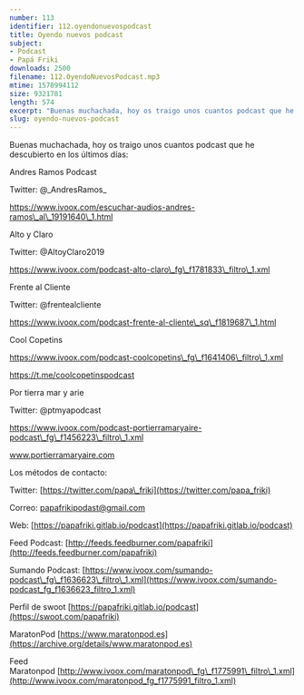 ```yaml
---
number: 113
identifier: 112.oyendonuevospodcast
title: Oyendo nuevos podcast
subject:
- Podcast
- Papá Friki
downloads: 2500
filename: 112.OyendoNuevosPodcast.mp3
mtime: 1578994112
size: 9321781
length: 574
excerpt: "Buenas muchachada, hoy os traigo unos cuantos podcast que he descubierto en los últimos días:\n\nAndres Ramos Podcast \n\nTwitter: @\\_AndresRamos\\_ \n\nhttps://www.ivoox.com/escuchar-audios-andres-ramos\\_al\\_19191640\\_1.html\n\nAlto y Claro \n\nTwitter: @AltoyClaro2019  \n\nhttps://www.ivoox.com/podcast-alto-claro\\_fg\\_f1781833\\_filtro\\_1.xml \n\nFrente al Cliente \n\nTwitter: @frentealcliente\n\nhttps://www.ivoox.com/podcast-frente-al-cliente\\_sq\\_f1819687\\_1.html   \n\nCool Copetins \n\nhttps://www.ivoox.com/podcast-coolcopetins\\_fg\\_f1641406\\_filtro\\_1.xml\n\nhttps://t.me/coolcopetinspodcast  \n\nPor tierra mar y arie \n\nTwitter: @ptmyapodcast   \n\nhttps://www.ivoox.com/podcast-portierramaryaire-podcast\\_fg\\_f1456223\\_filtro\\_1.xml\n\nwww.portierramaryaire.com   \n\nLos métodos de contacto:  \n\nTwitter: [https://twitter.com/papa\\_friki](https://twitter.com/papa_friki)\n\nCorreo: [papafrikipodast@gmail.com](https://archive.org/details/papafrikipodast@gmail.com)\n\nWeb: [https://papafriki.gitlab.io/podcast](https://papafriki.gitlab.io/podcast)\n\nFeed Podcast: [http://feeds.feedburner.com/"
slug: oyendo-nuevos-podcast
---
```

Buenas muchachada, hoy os traigo unos cuantos podcast que he descubierto en los últimos días:

Andres Ramos Podcast

Twitter: @\_AndresRamos\_

https://www.ivoox.com/escuchar-audios-andres-ramos\_al\_19191640\_1.html

Alto y Claro

Twitter: @AltoyClaro2019

https://www.ivoox.com/podcast-alto-claro\_fg\_f1781833\_filtro\_1.xml

Frente al Cliente

Twitter: @frentealcliente

https://www.ivoox.com/podcast-frente-al-cliente\_sq\_f1819687\_1.html

Cool Copetins

https://www.ivoox.com/podcast-coolcopetins\_fg\_f1641406\_filtro\_1.xml

https://t.me/coolcopetinspodcast

Por tierra mar y arie

Twitter: @ptmyapodcast

https://www.ivoox.com/podcast-portierramaryaire-podcast\_fg\_f1456223\_filtro\_1.xml

www.portierramaryaire.com

Los métodos de contacto:

Twitter: [https://twitter.com/papa\_friki](https://twitter.com/papa_friki)

Correo: [papafrikipodast@gmail.com](https://archive.org/details/papafrikipodast@gmail.com)

Web: [https://papafriki.gitlab.io/podcast](https://papafriki.gitlab.io/podcast)

Feed Podcast: [http://feeds.feedburner.com/papafriki](http://feeds.feedburner.com/papafriki)

Sumando Podcast: [https://www.ivoox.com/sumando-podcast\_fg\_f1636623\_filtro\_1.xml](https://www.ivoox.com/sumando-podcast_fg_f1636623_filtro_1.xml)

Perfil de swoot [https://papafriki.gitlab.io/podcast](https://swoot.com/papafriki)

MaratonPod [https://www.maratonpod.es](https://archive.org/details/www.maratonpod.es)

Feed Maratonpod [http://www.ivoox.com/maratonpod\_fg\_f1775991\_filtro\_1.xml](http://www.ivoox.com/maratonpod_fg_f1775991_filtro_1.xml)
